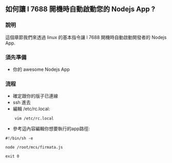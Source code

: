 ## 如何讓 l 7688 開機時自動啟動您的 Nodejs App ?

### 說明

這個章節我們來透過 linux 的基本指令讓 l 7688 開機時自動啟動開發者的 Nodejs App.

### 須先準備

* 你的 awesome Nodejs App

### 流程

* 確定跟你的版子已連線
* ssh 進去
* 編輯 /etc/rc.local:

```
    vim /etc/rc.local
```

* 參考這內容編輯你想要執行的app路徑:

```
#!/bin/sh -e

node /root/mcs/firmata.js

exit 0
```
